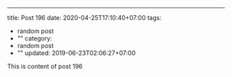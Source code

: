 ---
title: Post 196
date: 2020-04-25T17:10:40+07:00
tags:
  - random post
  - ""
category:
  - random post
  - ""
updated: 2019-06-23T02:06:27+07:00

This is content of post 196